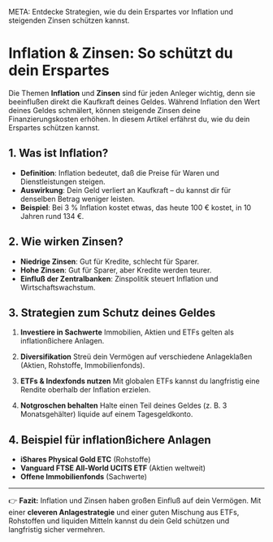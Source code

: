 META: Entdecke Strategien, wie du dein Erspartes vor Inflation und steigenden Zinsen schützen kannst.

# Inflation & Zinsen: So schützt du dein Erspartes

Die Themen **Inflation** und **Zinsen** sind für jeden Anleger wichtig, denn sie beeinflußen direkt die Kaufkraft deines Geldes. 
Während Inflation den Wert deines Geldes schmälert, können steigende Zinsen deine Finanzierungskosten erhöhen. 
In diesem Artikel erfährst du, wie du dein Erspartes schützen kannst.

## 1. Was ist Inflation?

- **Definition**: Inflation bedeutet, daß die Preise für Waren und Dienstleistungen steigen. 
- **Auswirkung**: Dein Geld verliert an Kaufkraft – du kannst dir für denselben Betrag weniger leisten. 
- **Beispiel**: Bei 3 % Inflation kostet etwas, das heute 100 € kostet, in 10 Jahren rund 134 €.

## 2. Wie wirken Zinsen?

- **Niedrige Zinsen**: Gut für Kredite, schlecht für Sparer. 
- **Hohe Zinsen**: Gut für Sparer, aber Kredite werden teurer. 
- **Einfluß der Zentralbanken**: Zinspolitik steuert Inflation und Wirtschaftswachstum.

## 3. Strategien zum Schutz deines Geldes

1. **Investiere in Sachwerte** 
 Immobilien, Aktien und ETFs gelten als inflationßichere Anlagen. 

2. **Diversifikation** 
 Streü dein Vermögen auf verschiedene Anlageklaßen (Aktien, Rohstoffe, Immobilienfonds). 

3. **ETFs & Indexfonds nutzen** 
 Mit globalen ETFs kannst du langfristig eine Rendite oberhalb der Inflation erzielen. 

4. **Notgroschen behalten** 
 Halte einen Teil deines Geldes (z. B. 3 Monatsgehälter) liquide auf einem Tagesgeldkonto. 

## 4. Beispiel für inflationßichere Anlagen

- **iShares Physical Gold ETC** (Rohstoffe) 
- **Vanguard FTSE All-World UCITS ETF** (Aktien weltweit) 
- **Offene Immobilienfonds** (Sachwerte) 

---

👉 **Fazit:** 
Inflation und Zinsen haben großen Einfluß auf dein Vermögen. 
Mit einer **cleveren Anlagestrategie** und einer guten Mischung aus ETFs, Rohstoffen und liquiden Mitteln kannst du dein Geld schützen und langfristig sicher vermehren.
